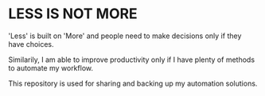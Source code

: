# LESS IS NOT MORE
'Less' is built on 'More' and people need to make decisions only if they have choices.

Similarily, I am able to improve productivity only if I have plenty of methods to automate my workflow.

This repository is used for sharing and backing up my automation solutions.
